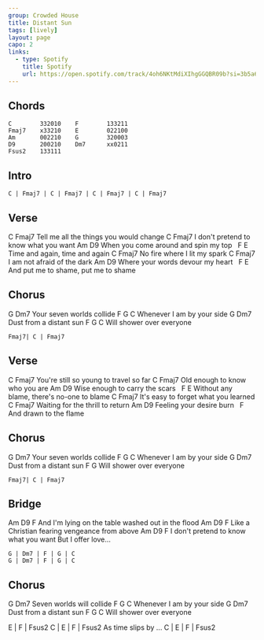 ```yaml
---
group: Crowded House
title: Distant Sun
tags: [lively]
layout: page
capo: 2
links: 
  - type: Spotify
    title: Spotify
    url: https://open.spotify.com/track/4oh6NKtMdiXIhgGGQBR09b?si=3b5a6d1f86964253
---
```


## Chords

```chordpro
C        332010    F        133211
Fmaj7    x33210    E        022100
Am       002210    G        320003
D9       200210    Dm7      xx0211
Fsus2    133111
```

## Intro

```
C | Fmaj7 | C | Fmaj7 | C | Fmaj7 | C | Fmaj7
```

## Verse

C                                 Fmaj7
Tell me all the things you would change
C                                 Fmaj7
I don't pretend to know what you want
Am                               D9
When you come around and spin my top
&nbsp;            F            E
Time and again, time and again
C                       Fmaj7
No fire where I lit my spark
C                       Fmaj7
I am not afraid of the dark
Am                         D9
Where your words devour my heart
&nbsp;                F             E
And put me to shame, put me to shame

## Chorus
G                     Dm7
Your seven worlds collide
F             G       C
Whenever I am by your side
G                   Dm7
Dust from a distant sun
F                G    C
Will shower over everyone

```
Fmaj7| C | Fmaj7
```

## Verse

C                                  Fmaj7
You're still so young to travel so far
C                          Fmaj7
Old enough to know who you are
Am                       D9
Wise enough to carry the scars
&nbsp;           F                        E
Without any blame, there's no-one to blame
C                             Fmaj7
It's easy to forget what you learned
C                            Fmaj7
Waiting for the thrill to return
Am                  D9
Feeling your desire burn
&nbsp;                F
And drawn to the flame

## Chorus

G                     Dm7
Your seven worlds collide
F             G       C
Whenever I am by your side
G                   Dm7
Dust from a distant sun
F                 G
Will shower over everyone

```
Fmaj7| C | Fmaj7
```

## Bridge

Am                   D9   F
And I'm lying on the table washed out in the flood
Am     D9               F
Like a Christian fearing vengeance from above
Am                 D9           F
I don't pretend to know what you want
But I offer love...

```
G | Dm7 | F | G | C
G | Dm7 | F | G | C
```

## Chorus

G                 Dm7
Seven worlds will collide
F             G       C
Whenever I am by your side
G                   Dm7
Dust from a distant sun
F                G    C
Will shower over everyone

E | F | Fsus2
C | E | F | Fsus2
As time slips by ...
C | E | F | Fsus2

